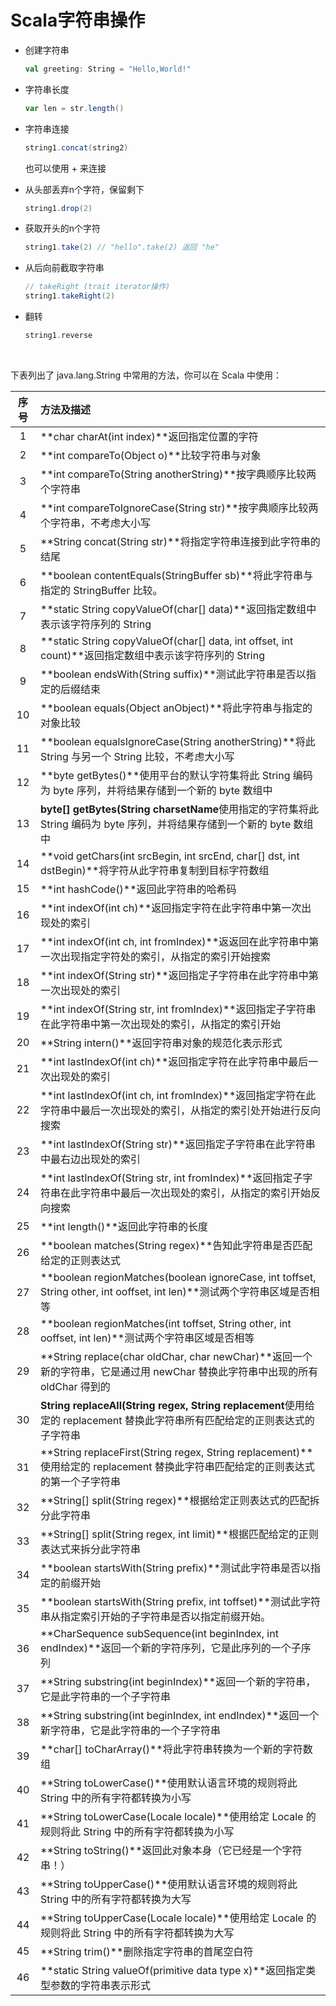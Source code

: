 # Scala字符串操作

- 创建字符串

  ```scala
  val greeting: String = "Hello,World!"
  ```

- 字符串长度

  ```Scala
  var len = str.length()
  ```

- 字符串连接

  ```scala
  string1.concat(string2)
  ```

  也可以使用 + 来连接

- 从头部丢弃n个字符，保留剩下

  ```scala
  string1.drop(2)
  ```

- 获取开头的n个字符

  ```scala
  string1.take(2) // "hello".take(2) 返回 "he"
  ```

- 从后向前截取字符串

  ```Scala
  // takeRight (trait iterator操作)
  string1.takeRight(2)
  ```

- 翻转

  ```Scala
  string1.reverse
  ```

  ​

下表列出了 java.lang.String 中常用的方法，你可以在 Scala 中使用：

|  序号  | 方法及描述                                    |
| :--: | :--------------------------------------- |
|  1   | **char charAt(int index)**返回指定位置的字符      |
|  2   | **int compareTo(Object o)**比较字符串与对象      |
|  3   | **int compareTo(String anotherString)**按字典顺序比较两个字符串 |
|  4   | **int compareToIgnoreCase(String str)**按字典顺序比较两个字符串，不考虑大小写 |
|  5   | **String concat(String str)**将指定字符串连接到此字符串的结尾 |
|  6   | **boolean contentEquals(StringBuffer sb)**将此字符串与指定的 StringBuffer 比较。 |
|  7   | **static String copyValueOf(char[] data)**返回指定数组中表示该字符序列的 String |
|  8   | **static String copyValueOf(char[] data, int offset, int count)**返回指定数组中表示该字符序列的 String |
|  9   | **boolean endsWith(String suffix)**测试此字符串是否以指定的后缀结束 |
|  10  | **boolean equals(Object anObject)**将此字符串与指定的对象比较 |
|  11  | **boolean equalsIgnoreCase(String anotherString)**将此 String 与另一个 String 比较，不考虑大小写 |
|  12  | **byte getBytes()**使用平台的默认字符集将此 String 编码为 byte 序列，并将结果存储到一个新的 byte 数组中 |
|  13  | **byte[] getBytes(String charsetName**使用指定的字符集将此 String 编码为 byte 序列，并将结果存储到一个新的 byte 数组中 |
|  14  | **void getChars(int srcBegin, int srcEnd, char[] dst, int dstBegin)**将字符从此字符串复制到目标字符数组 |
|  15  | **int hashCode()**返回此字符串的哈希码             |
|  16  | **int indexOf(int ch)**返回指定字符在此字符串中第一次出现处的索引 |
|  17  | **int indexOf(int ch, int fromIndex)**返返回在此字符串中第一次出现指定字符处的索引，从指定的索引开始搜索 |
|  18  | **int indexOf(String str)**返回指定子字符串在此字符串中第一次出现处的索引 |
|  19  | **int indexOf(String str, int fromIndex)**返回指定子字符串在此字符串中第一次出现处的索引，从指定的索引开始 |
|  20  | **String intern()**返回字符串对象的规范化表示形式       |
|  21  | **int lastIndexOf(int ch)**返回指定字符在此字符串中最后一次出现处的索引 |
|  22  | **int lastIndexOf(int ch, int fromIndex)**返回指定字符在此字符串中最后一次出现处的索引，从指定的索引处开始进行反向搜索 |
|  23  | **int lastIndexOf(String str)**返回指定子字符串在此字符串中最右边出现处的索引 |
|  24  | **int lastIndexOf(String str, int fromIndex)**返回指定子字符串在此字符串中最后一次出现处的索引，从指定的索引开始反向搜索 |
|  25  | **int length()**返回此字符串的长度                |
|  26  | **boolean matches(String regex)**告知此字符串是否匹配给定的正则表达式 |
|  27  | **boolean regionMatches(boolean ignoreCase, int toffset, String other, int ooffset, int len)**测试两个字符串区域是否相等 |
|  28  | **boolean regionMatches(int toffset, String other, int ooffset, int len)**测试两个字符串区域是否相等 |
|  29  | **String replace(char oldChar, char newChar)**返回一个新的字符串，它是通过用 newChar 替换此字符串中出现的所有 oldChar 得到的 |
|  30  | **String replaceAll(String regex, String replacement**使用给定的 replacement 替换此字符串所有匹配给定的正则表达式的子字符串 |
|  31  | **String replaceFirst(String regex, String replacement)**使用给定的 replacement 替换此字符串匹配给定的正则表达式的第一个子字符串 |
|  32  | **String[] split(String regex)**根据给定正则表达式的匹配拆分此字符串 |
|  33  | **String[] split(String regex, int limit)**根据匹配给定的正则表达式来拆分此字符串 |
|  34  | **boolean startsWith(String prefix)**测试此字符串是否以指定的前缀开始 |
|  35  | **boolean startsWith(String prefix, int toffset)**测试此字符串从指定索引开始的子字符串是否以指定前缀开始。 |
|  36  | **CharSequence subSequence(int beginIndex, int endIndex)**返回一个新的字符序列，它是此序列的一个子序列 |
|  37  | **String substring(int beginIndex)**返回一个新的字符串，它是此字符串的一个子字符串 |
|  38  | **String substring(int beginIndex, int endIndex)**返回一个新字符串，它是此字符串的一个子字符串 |
|  39  | **char[] toCharArray()**将此字符串转换为一个新的字符数组 |
|  40  | **String toLowerCase()**使用默认语言环境的规则将此 String 中的所有字符都转换为小写 |
|  41  | **String toLowerCase(Locale locale)**使用给定 Locale 的规则将此 String 中的所有字符都转换为小写 |
|  42  | **String toString()**返回此对象本身（它已经是一个字符串！） |
|  43  | **String toUpperCase()**使用默认语言环境的规则将此 String 中的所有字符都转换为大写 |
|  44  | **String toUpperCase(Locale locale)**使用给定 Locale 的规则将此 String 中的所有字符都转换为大写 |
|  45  | **String trim()**删除指定字符串的首尾空白符           |
|  46  | **static String valueOf(primitive data type x)**返回指定类型参数的字符串表示形式 |
